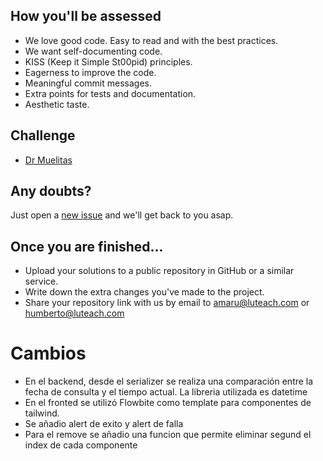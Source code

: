 ## How you'll be assessed

- We love good code. Easy to read and with the best practices.
- We want self-documenting code.
- KISS (Keep it Simple St00pid) principles.
- Eagerness to improve the code.
- Meaningful commit messages.
- Extra points for tests and documentation.
- Aesthetic taste.

## Challenge

- [Dr Muelitas](https://github.com/luteach/reto/tree/main/challenge)

## Any doubts?
Just open a [new issue](https://github.com/luteach/reto/issues/new) and we'll get back to you asap.

## Once you are finished...

- Upload your solutions to a public repository in GitHub or a similar service.
- Write down the extra changes you've made to the project.
- Share your repository link with us by email to amaru@luteach.com or humberto@luteach.com

# Cambios
- En el backend, desde el serializer se realiza una comparación entre la fecha de consulta y el tiempo actual. La libreria utilizada es datetime
- En el fronted se utilizó Flowbite como template para componentes de tailwind.
- Se añadio alert de exito y alert de falla
- Para el remove se añadio una funcion que permite eliminar segund el index de cada componente
